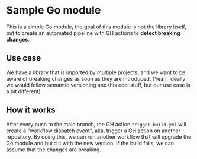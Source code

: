 # Sample Go module

This is a simple Go module, the goal of this module is not the library itself, 
but to create an automated pipeline with GH actions to **detect breaking changes**.

## Use case
We have a library that is imported by multiple projects, and we want to be aware 
of breaking changes as soon as they are introduced. (Yeah, ideally we would follow
semantic versioning and this cool stuff, but our use case is a bit different).

## How it works
After every push to the main branch, the GH action `trigger-build.yml` will 
create a "[workflow dispatch event](https://docs.github.com/en/rest/actions/workflows?apiVersion=2022-11-28#create-a-workflow-dispatch-event)",
aka, trigger a GH action on another repository. By doing this, we can run another
workflow that will upgrade the Go module and build it with the new version. If the build
fails, we can assume that the changes are breaking.
